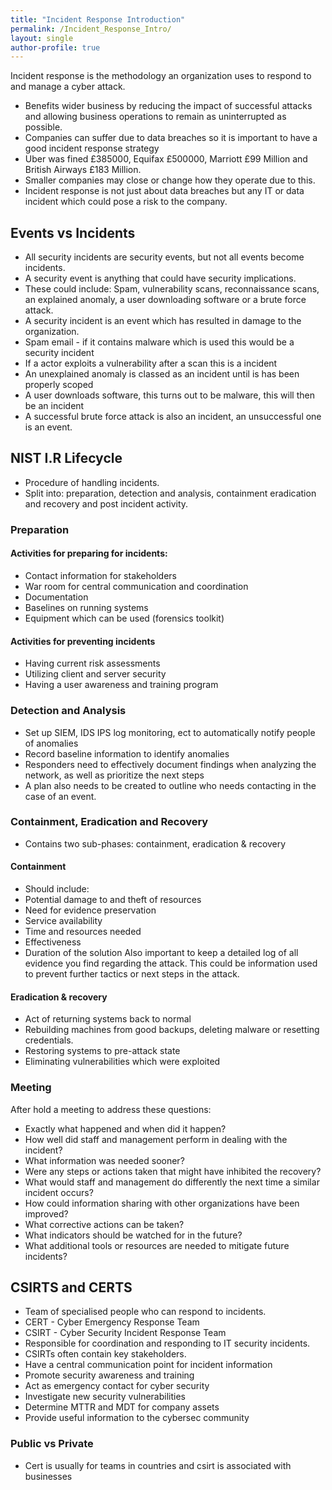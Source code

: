 ```yaml
---
title: "Incident Response Introduction"
permalink: /Incident_Response_Intro/
layout: single
author-profile: true
---
```


Incident response is the methodology an organization uses to respond to and manage a cyber attack.

- Benefits wider business by reducing the impact of successful attacks and allowing business operations to remain as uninterrupted as possible.
- Companies can suffer due to data breaches so it is important to have a good incident response strategy 
- Uber was fined £385000, Equifax £500000, Marriott £99 Million and British Airways £183 Million.
- Smaller companies may close or change how they operate due to this. 
- Incident response is not just about data breaches but any IT or data incident which could pose a risk to the company.

## Events vs Incidents

- All security incidents are security events, but not all events become incidents.
- A security event is anything that could have security implications.
- These could include: Spam, vulnerability scans, reconnaissance scans, an explained anomaly, a user downloading software or a brute force attack.
- A security incident is an event which has resulted in damage to the organization.
- Spam email - if it contains malware which is used this would be a security incident
- If a actor exploits a vulnerability after a scan this is a incident
- An unexplained anomaly is classed as an incident until is has been properly scoped
- A user downloads software, this turns out to be malware, this will then be an incident
- A successful brute force attack is also an incident, an unsuccessful one is an event.

## NIST I.R Lifecycle
- Procedure of handling incidents.
- Split into: preparation, detection and analysis, containment eradication and recovery and post incident activity.

### Preparation
#### Activities for preparing for incidents: 
- Contact information for stakeholders
- War room for central communication and coordination
- Documentation
- Baselines on running systems
- Equipment which can be used (forensics toolkit)

#### Activities for preventing incidents
- Having current risk assessments
- Utilizing client and server security
- Having a user awareness and training program

### Detection and Analysis
- Set up SIEM, IDS IPS log monitoring, ect to automatically notify people of anomalies
- Record baseline information to identify anomalies
- Responders need to effectively document findings when analyzing the network, as well as prioritize the next steps
- A plan also needs to be created to outline who needs contacting in the case of an event.

### Containment, Eradication and Recovery
- Contains two sub-phases: containment, eradication & recovery

#### Containment
- Should include:
- Potential damage to and theft of resources
- Need for evidence preservation
- Service availability
- Time and resources needed
- Effectiveness
- Duration of the solution
Also important to keep a detailed log of all evidence you find regarding the attack. This could be information used to prevent further tactics or next steps in the attack.

#### Eradication & recovery
- Act of returning systems back to normal
- Rebuilding machines from good backups, deleting malware or resetting credentials.
- Restoring systems to pre-attack state
- Eliminating vulnerabilities which were exploited

### Meeting
After hold a meeting to address these questions:
- Exactly what happened and when did it happen?
- How well did staff and management perform in dealing with the incident?
- What information was needed sooner?
- Were any steps or actions taken that might have inhibited the recovery?
- What would staff and management do differently the next time a similar incident occurs?
- How could information sharing with other organizations have been improved?
- What corrective actions can be taken?
- What indicators should be watched for in the future?
- What additional tools or resources are needed to mitigate future incidents?

## CSIRTS and CERTS
- Team of specialised people who can respond to incidents.
- CERT - Cyber Emergency Response Team
- CSIRT - Cyber Security Incident Response Team
- Responsible for coordination and responding to IT security incidents.
- CSIRTs often contain key stakeholders.
- Have a central communication point for incident information
- Promote security awareness and training
- Act as emergency contact for cyber security 
- Investigate new security vulnerabilities
- Determine MTTR and MDT for company assets
- Provide useful information to the cybersec community 

###  Public vs Private
- Cert is usually for teams in countries and csirt is associated with businesses
